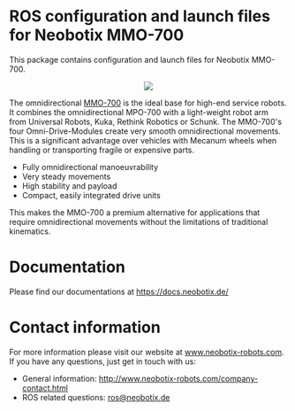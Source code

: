 # ROS configuration and launch files for Neobotix MMO-700

This package contains configuration and launch files for Neobotix MMO-700.

<p align="center">
  <img src="http://www.neobotix-roboter.de/fileadmin/_processed_/9/8/csm_MMO-700-UR10-Main_01_fdf4bc6d22.jpg">
</p>

The omnidirectional [MMO-700](https://www.neobotix-robots.com/products/mobile-manipulators-overview/mobile-manipulator-mmo-700.html) is the ideal base for high-end service robots. It combines the omnidirectional MPO-700 with a light-weight robot arm from Universal Robots, Kuka, Rethink Robotics or Schunk. The MMO-700's four Omni-Drive-Modules create very smooth omnidirectional movements. This is a significant advantage over vehicles with Mecanum wheels when handling or transporting fragile or expensive parts. 

* Fully omnidirectional manoeuvrability
* Very steady movements
* High stability and payload
* Compact, easily integrated drive units

This makes the MMO-700 a premium alternative for applications that require omnidirectional movements without the limitations of traditional kinematics.

# Documentation

Please find our documentations at https://docs.neobotix.de/

# Contact information

For more information please visit our website at www.neobotix-robots.com. 
If you have any questions, just get in touch with us:
* General information: http://www.neobotix-robots.com/company-contact.html
* ROS related questions: ros@neobotix.de

